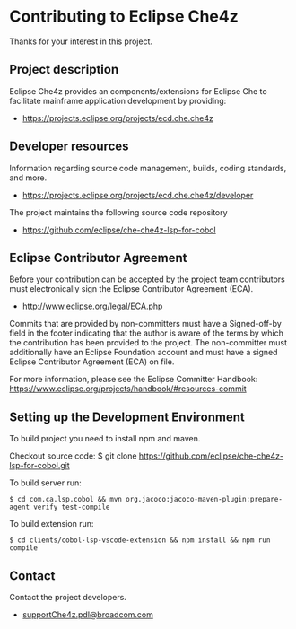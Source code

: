 # Contributing to Eclipse Che4z

Thanks for your interest in this project.

## Project description

Eclipse Che4z provides an components/extensions for Eclipse Che to facilitate mainframe application development by providing:

* https://projects.eclipse.org/projects/ecd.che.che4z

## Developer resources
Information regarding source code management, builds, coding standards, and more.

* https://projects.eclipse.org/projects/ecd.che.che4z/developer

The project maintains the following source code repository

* https://github.com/eclipse/che-che4z-lsp-for-cobol

## Eclipse Contributor Agreement

Before your contribution can be accepted by the project team contributors must electronically sign the Eclipse Contributor Agreement (ECA).

* http://www.eclipse.org/legal/ECA.php

Commits that are provided by non-committers must have a Signed-off-by field in the footer indicating that the author is aware of the terms by which the contribution has been provided to the project. The non-committer must additionally have an Eclipse Foundation account and must have a signed Eclipse Contributor Agreement (ECA) on file.

For more information, please see the Eclipse Committer Handbook:
https://www.eclipse.org/projects/handbook/#resources-commit

## Setting up the Development Environment

To build project you need to install npm and maven.

Checkout source code:
$ git clone https://github.com/eclipse/che-che4z-lsp-for-cobol.git

To build server run:

```$ cd com.ca.lsp.cobol && mvn org.jacoco:jacoco-maven-plugin:prepare-agent verify test-compile```

To build extension run:

```$ cd clients/cobol-lsp-vscode-extension && npm install && npm run compile```



## Contact

Contact the project developers.

* supportChe4z.pdl@broadcom.com

